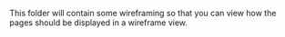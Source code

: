 This folder will contain some wireframing so that you can view how the pages should be displayed in a wireframe view.
